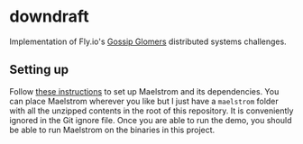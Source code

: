# downdraft

Implementation of Fly.io's [Gossip Glomers](https://fly.io/dist-sys/) distributed systems challenges.

## Setting up

Follow [these instructions](https://github.com/jepsen-io/maelstrom/blob/main/doc/01-getting-ready/index.md) to set up Maelstrom and its dependencies. You can place Maelstrom wherever you like but I just have a `maelstrom` folder with all the unzipped contents in the root of this repository. It is conveniently ignored in the Git ignore file. Once you are able to run the demo, you should be able to run Maelstrom on the binaries in this project.

